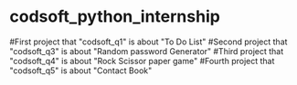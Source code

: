 # codsoft_python_internship
#First project that "codsoft_q1" is about "To Do List"
#Second project that "codsoft_q3" is about "Random password Generator"
#Third project that "codsoft_q4" is about "Rock Scissor paper game"
#Fourth project that "codsoft_q5" is about "Contact Book"
